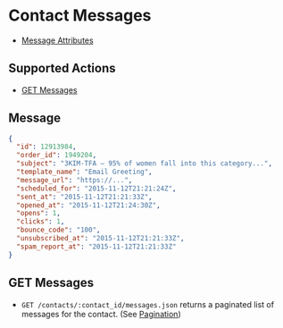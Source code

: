 # Contact Messages

* [Message Attributes](#message)

## Supported Actions

* [GET Messages](#get-messages)

## Message

```json
{
  "id": 12913984,
  "order_id": 1949204,
  "subject": "3KIM-TFA – 95% of women fall into this category...",
  "template_name": "Email Greeting",
  "message_url": "https://...",
  "scheduled_for": "2015-11-12T21:21:24Z",
  "sent_at": "2015-11-12T21:21:33Z",
  "opened_at": "2015-11-12T21:24:30Z",
  "opens": 1,
  "clicks": 1,
  "bounce_code": "100",
  "unsubscribed_at": "2015-11-12T21:21:33Z",
  "spam_report_at": "2015-11-12T21:21:33Z"
}
```

## GET Messages

* ```GET /contacts/:contact_id/messages.json``` returns a paginated list of messages for the contact. (See [Pagination](https://github.com/outstand/api-docs#pagination))
